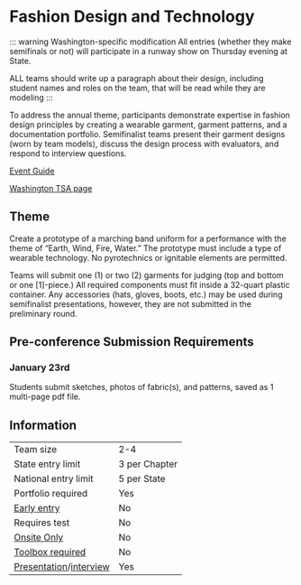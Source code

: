 # Fashion Design and Technology

::: warning Washington-specific modification
All entries (whether they make semifinals or not) will participate in a runway show on Thursday evening at State.

ALL teams should write up a paragraph about their design, including student names and roles on the team, that will be read while they are modeling
:::

To address the annual theme, participants demonstrate expertise in fashion design principles by creating a wearable garment, garment patterns, and a documentation portfolio. Semifinalist teams present their garment designs (worn by team models), discuss the design process with evaluators, and respond to interview questions.

[Event Guide](https://lwsd.sharepoint.com/:b:/r/sites/GR-JHS-TechnologyStudentAssociation-SCA/Shared%20Documents/23-24/Competition/Event%20Guides/HS%20-%20Fashion%20Design%20and%20Technology.pdf)

[Washington TSA page](https://www.washingtontsa.org/high-school-events/fashion-design-and-technology)

## Theme

Create a prototype of a marching band uniform for a performance with the theme of “Earth, Wind, Fire, Water.” The prototype must include a type of wearable technology. No pyrotechnics or ignitable elements are permitted.

Teams will submit one (1) or two (2) garments for judging (top and bottom or one \[1\]-piece.) All required components must fit inside a 32-quart plastic container. Any accessories (hats, gloves, boots, etc.) may be used during semifinalist presentations, however, they are not submitted in the preliminary round.

## Pre-conference Submission Requirements

### January 23rd

Students submit sketches, photos of fabric(s), and patterns, saved as 1 multi-page pdf file.

## Information

|                                              |               |
| -------------------------------------------- | ------------- |
| Team size                                    | 2-4           |
| State entry limit                            | 3 per Chapter |
| National entry limit                         | 5 per State   |
| Portfolio required                           | Yes           |
| [Early entry](/#terms)                       | No            |
| Requires test                                | No            |
| [Onsite Only](/#terms)                       | No            |
| [Toolbox required](/#terms)                  | No            |
| [Presentation](/#terms)/[interview](/#terms) | Yes           |
